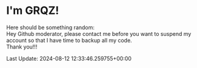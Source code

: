# I'm GRQZ!
Here should be something random:  
Hey Github moderator, please contact me before you want to suspend my account so that I have time to backup all my code.  
Thank you!!!


Last Update: 2024-08-12 12:33:46.259755+00:00
